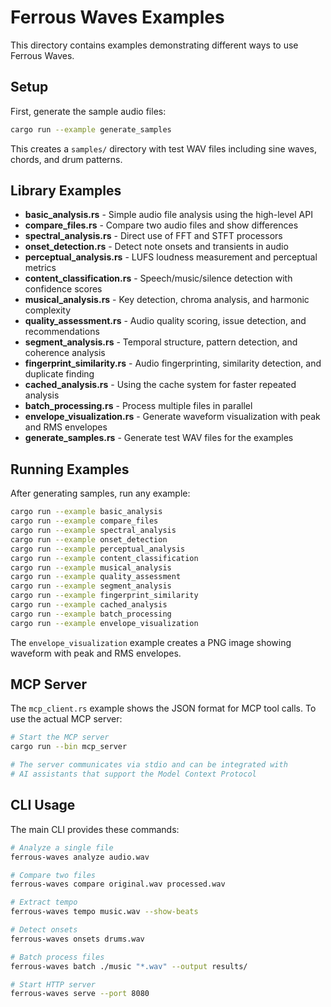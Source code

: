 # Ferrous Waves Examples

This directory contains examples demonstrating different ways to use Ferrous Waves.

## Setup

First, generate the sample audio files:

```bash
cargo run --example generate_samples
```

This creates a `samples/` directory with test WAV files including sine waves, chords, and drum patterns.

## Library Examples

- **basic_analysis.rs** - Simple audio file analysis using the high-level API
- **compare_files.rs** - Compare two audio files and show differences
- **spectral_analysis.rs** - Direct use of FFT and STFT processors
- **onset_detection.rs** - Detect note onsets and transients in audio
- **perceptual_analysis.rs** - LUFS loudness measurement and perceptual metrics
- **content_classification.rs** - Speech/music/silence detection with confidence scores
- **musical_analysis.rs** - Key detection, chroma analysis, and harmonic complexity
- **quality_assessment.rs** - Audio quality scoring, issue detection, and recommendations
- **segment_analysis.rs** - Temporal structure, pattern detection, and coherence analysis
- **fingerprint_similarity.rs** - Audio fingerprinting, similarity detection, and duplicate finding
- **cached_analysis.rs** - Using the cache system for faster repeated analysis
- **batch_processing.rs** - Process multiple files in parallel
- **envelope_visualization.rs** - Generate waveform visualization with peak and RMS envelopes
- **generate_samples.rs** - Generate test WAV files for the examples

## Running Examples

After generating samples, run any example:

```bash
cargo run --example basic_analysis
cargo run --example compare_files
cargo run --example spectral_analysis
cargo run --example onset_detection
cargo run --example perceptual_analysis
cargo run --example content_classification
cargo run --example musical_analysis
cargo run --example quality_assessment
cargo run --example segment_analysis
cargo run --example fingerprint_similarity
cargo run --example cached_analysis
cargo run --example batch_processing
cargo run --example envelope_visualization
```

The `envelope_visualization` example creates a PNG image showing waveform with peak and RMS envelopes.

## MCP Server

The `mcp_client.rs` example shows the JSON format for MCP tool calls. To use the actual MCP server:

```bash
# Start the MCP server
cargo run --bin mcp_server

# The server communicates via stdio and can be integrated with
# AI assistants that support the Model Context Protocol
```

## CLI Usage

The main CLI provides these commands:

```bash
# Analyze a single file
ferrous-waves analyze audio.wav

# Compare two files
ferrous-waves compare original.wav processed.wav

# Extract tempo
ferrous-waves tempo music.wav --show-beats

# Detect onsets
ferrous-waves onsets drums.wav

# Batch process files
ferrous-waves batch ./music "*.wav" --output results/

# Start HTTP server
ferrous-waves serve --port 8080
```